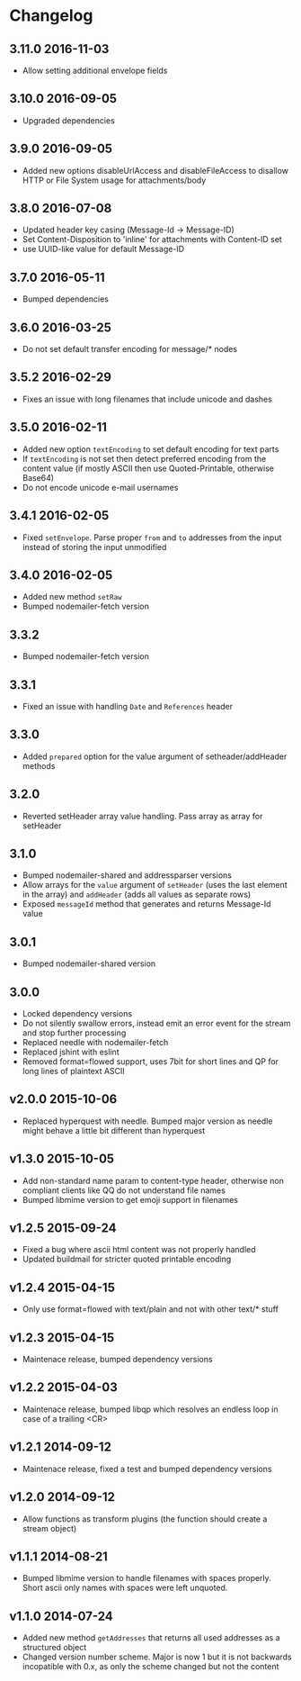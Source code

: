 # Changelog

## 3.11.0 2016-11-03

  * Allow setting additional envelope fields

## 3.10.0 2016-09-05

  * Upgraded dependencies

## 3.9.0 2016-09-05

  * Added new options disableUrlAccess and disableFileAccess to disallow HTTP or File System usage for attachments/body

## 3.8.0 2016-07-08

  * Updated header key casing (Message-Id -> Message-ID)
  * Set Content-Disposition to 'inline' for attachments with Content-ID set
  * use UUID-like value for default Message-ID

## 3.7.0 2016-05-11

  * Bumped dependencies

## 3.6.0 2016-03-25

  * Do not set default transfer encoding for message/* nodes

## 3.5.2 2016-02-29

  * Fixes an issue with long filenames that include unicode and dashes

## 3.5.0 2016-02-11

  * Added new option `textEncoding` to set default encoding for text parts
  * If `textEncoding` is not set then detect preferred encoding from the content value (if mostly ASCII then use Quoted-Printable, otherwise Base64)
  * Do not encode unicode e-mail usernames

## 3.4.1 2016-02-05

  * Fixed `setEnvelope`. Parse proper `from` and `to` addresses from the input instead of storing the input unmodified

## 3.4.0 2016-02-05

  * Added new method `setRaw`
  * Bumped nodemailer-fetch version

## 3.3.2

  * Bumped nodemailer-fetch version

## 3.3.1

  * Fixed an issue with handling `Date` and `References` header

## 3.3.0

  * Added `prepared` option for the value argument of setheader/addHeader methods

## 3.2.0

  * Reverted setHeader array value handling. Pass array as array for setHeader

## 3.1.0

  * Bumped nodemailer-shared and addressparser versions
  * Allow arrays for the `value` argument of `setHeader` (uses the last element in the array) and `addHeader` (adds all values as separate rows)
  * Exposed `messageId` method that generates and returns Message-Id value

## 3.0.1

  * Bumped nodemailer-shared version

## 3.0.0

  * Locked dependency versions
  * Do not silently swallow errors, instead emit an error event for the stream and stop further processing
  * Replaced needle with nodemailer-fetch
  * Replaced jshint with eslint
  * Removed format=flowed support, uses 7bit for short lines and QP for long lines of plaintext ASCII

## v2.0.0 2015-10-06

  * Replaced hyperquest with needle. Bumped major version as needle might behave a little bit different than hyperquest

## v1.3.0 2015-10-05

  * Add non-standard name param to content-type header, otherwise non compliant clients like QQ do not understand file names
  * Bumped libmime version to get emoji support in filenames

## v1.2.5 2015-09-24

  * Fixed a bug where ascii html content was not properly handled
  * Updated buildmail for stricter quoted printable encoding

## v1.2.4 2015-04-15

  * Only use format=flowed with text/plain and not with other text/* stuff

## v1.2.3 2015-04-15

  * Maintenace release, bumped dependency versions

## v1.2.2 2015-04-03

  * Maintenace release, bumped libqp which resolves an endless loop in case of a trailing &lt;CR&gt;

## v1.2.1 2014-09-12

  * Maintenace release, fixed a test and bumped dependency versions

## v1.2.0 2014-09-12

  * Allow functions as transform plugins (the function should create a stream object)

## v1.1.1 2014-08-21

  * Bumped libmime version to handle filenames with spaces properly. Short ascii only names with spaces were left unquoted.

## v1.1.0 2014-07-24

  * Added new method `getAddresses` that returns all used addresses as a structured object
  * Changed version number scheme. Major is now 1 but it is not backwards incopatible with 0.x, as only the scheme changed but not the content
